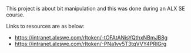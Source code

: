 This project is about bit manipulation and this was done during an ALX SE course.

Links to resources are as below:
* https://intranet.alxswe.com/rltoken/-tOFAtANisYQthxNBmJB8g
* https://intranet.alxswe.com/rltoken/-PNa1vv5T3tqVVY4PRlGrg
